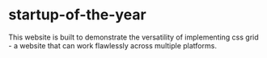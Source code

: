 # startup-of-the-year

This website is built to demonstrate the versatility of implementing css grid - a website that can work flawlessly across multiple platforms.
